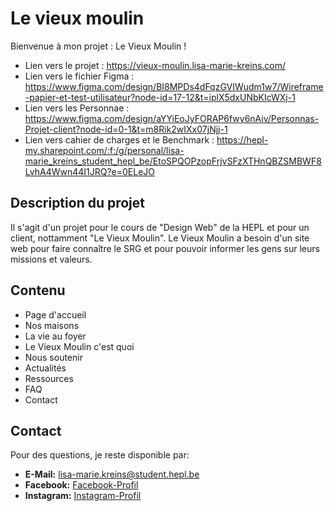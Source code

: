 # Le vieux moulin

Bienvenue à mon projet : Le Vieux Moulin !

- Lien vers le projet : https://vieux-moulin.lisa-marie-kreins.com/
- Lien vers le fichier Figma : https://www.figma.com/design/BI8MPDs4dFqzGVIWudm1w7/Wireframe-papier-et-test-utilisateur?node-id=17-12&t=iplX5dxUNbKIcWXj-1
- Lien vers les Personnae : https://www.figma.com/design/aYYiEoJyFORAP6fwy6nAiv/Personnas-Projet-client?node-id=0-1&t=m8Rik2wIXx07jNjj-1
- Lien vers cahier de charges et le Benchmark : https://hepl-my.sharepoint.com/:f:/g/personal/lisa-marie_kreins_student_hepl_be/EtoSPQOPzopFrjvSFzXTHnQBZSMBWF8LvhA4Wwn44I1JRQ?e=0ELeJO

## Description du projet

Il s'agit d'un projet pour le cours de "Design Web" de la HEPL et pour un client, nottamment "Le Vieux Moulin".
Le Vieux Moulin a besoin d'un site web pour faire connaître le SRG et pour pouvoir informer les gens sur leurs missions et valeurs.



## Contenu

- Page d'accueil
- Nos maisons
- La vie au foyer
- Le Vieux Moulin c'est quoi
- Nous soutenir
- Actualités
- Ressources
- FAQ
- Contact



## Contact

Pour des questions, je reste disponible par:

- **E-Mail:** [lisa-marie.kreins@student.hepl.be](mailto:lisa-marie.kreins@student.hepl.be)
- **Facebook:** [Facebook-Profil](https://www.facebook.com/lisamarie.kreins.5)
- **Instagram:** [Instagram-Profil](https://www.instagram.com/lisa.marie2601/)
